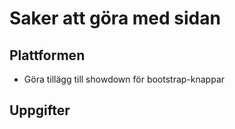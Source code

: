 # Saker att göra med sidan

## Plattformen
- Göra tillägg till showdown för bootstrap-knappar


## Uppgifter
